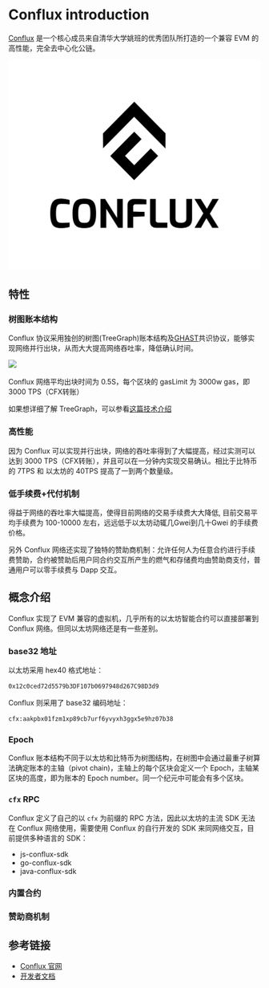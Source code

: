 # Conflux introduction

[Conflux](https://confluxnetwork.org/) 是一个核心成员来自清华大学姚班的优秀团队所打造的一个兼容 EVM 的高性能，完全去中心化公链。

<img src="https://github.com/Conflux-Chain/design-resource-lab/blob/master/0.%20CONFLUX%20LOGO/Stacked%20lockup/with%20space/Conflux_with%20space_PNG/Stacked_with%20space-1.png?raw=true" width="800px"></img>

## 特性

### 树图账本结构

Conflux 协议采用独创的树图(TreeGraph)账本结构及[GHAST](https://confluxnetwork.org/files/Conflux_Technical_Presentation_20200309.pdf)共识协议，能够实现网络并行出块，从而大大提高网络吞吐率，降低确认时间。

![](https://developer.confluxnetwork.org/img/tree_graph.jpg)

Conflux 网络平均出块时间为 0.5S，每个区块的 gasLimit 为 3000w gas，即 3000 TPS（CFX转账）

如果想详细了解 TreeGraph，可以参看[这篇技术介绍](https://confluxnetwork.org/files/Conflux_Technical_Presentation_20200309.pdf)

### 高性能

因为 Conflux 可以实现并行出块，网络的吞吐率得到了大幅提高，经过实测可以达到 3000 TPS（CFX转账），并且可以在一分钟内实现交易确认。相比于比特币的 7TPS 和 以太坊的 40TPS 提高了一到两个数量级。

### 低手续费+代付机制

得益于网络的吞吐率大幅提高，使得目前网络的交易手续费大大降低, 目前交易平均手续费为 100-10000 左右，远远低于以太坊动辄几Gwei到几十Gwei 的手续费价格。

另外 Conflux 网络还实现了独特的赞助商机制：允许任何人为任意合约进行手续费赞助，合约被赞助后用户同合约交互所产生的燃气和存储费均由赞助商支付，普通用户可以零手续费与 Dapp 交互。

## 概念介绍

Conflux 实现了 EVM 兼容的虚拟机，几乎所有的以太坊智能合约可以直接部署到 Conflux 网络。但同以太坊网络还是有一些差别。

### base32 地址

以太坊采用 hex40 格式地址：

```txt
0x12c0ced72d5579b3DF107b0697948d267C98D3d9
```

Conflux 则采用了 base32 编码地址：

```txt
cfx:aakpbx01fzm1xp89cb7urf6yvyxh3ggx5e9hz07b38
```

### Epoch

Conflux 账本结构不同于以太坊和比特币为树图结构，在树图中会通过最重子树算法确定账本的主轴（pivot chain)，主轴上的每个区块会定义一个 Epoch，主轴某区块的高度，即为账本的 Epoch number。同一个纪元中可能会有多个区块。

### `cfx` RPC

Conflux 定义了自己的以 `cfx` 为前缀的 RPC 方法，因此以太坊的主流 SDK 无法在 Conflux 网络使用，需要使用 Conflux 的自行开发的 SDK 来同网络交互，目前提供多种语言的 SDK：

* js-conflux-sdk
* go-conflux-sdk
* java-conflux-sdk

### 内置合约

### 赞助商机制

## 参考链接

* [Conflux 官网](https://confluxnetwork.org/)
* [开发者文档](https://developer.confluxnetwork.org/)
